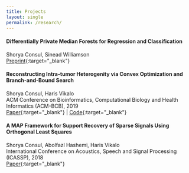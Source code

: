 ```yaml
---
title: Projects
layout: single
permalink: /research/
---
```


#### Differentially Private Median Forests for Regression and Classification
Shorya Consul, Sinead Williamson  
[Preprint](https://arxiv.org/pdf/2006.08795.pdf){:target="_blank"}

#### Reconstructing Intra-tumor Heterogenity via Convex Optimization and Branch-and-Bound Search
Shorya Consul, Haris Vikalo  
ACM Conference on Bioinformatics, Computational Biology and Health Informatics (ACM-BCB), 2019  
[Paper](https://dl.acm.org/doi/abs/10.1145/3307339.3342178){:target="_blank"} | [Code](https://github.com/shoryaconsul/AMTHet){:target="_blank"}

#### A MAP Framework for Support Recovery of Sparse Signals Using Orthogonal Least Squares
Shorya Consul, Abolfazl Hashemi, Haris Vikalo  
International Conference on Acoustics, Speech and Signal Processing (ICASSP), 2018  
[Paper](https://ieeexplore.ieee.org/abstract/document/8683151/){:target="_blank"}